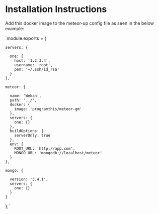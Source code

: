 # Installation Instructions
Add this docker image to the meteor-up config file as seen in the below example:

`module.exports = {

    servers: {

      one: {
        host: '1.2.3.4',
        username: 'root',
        pem: '~/.ssh/id_rsa'
      }
    },

    meteor: {

      name: 'Wekan',
      path: '../',
      docker: {
        image: 'programthis/meteor-gm'
      },
      servers: {
        one: {}
      },
      buildOptions: {
        serverOnly: true
      },
      env: {
        ROOT_URL: 'http://app.com',
        MONGO_URL: 'mongodb://localhost/meteor'
      }
    },

    mongo: {

      version: '3.4.1',
      servers: {
        one: {}
      }
    }
};`
